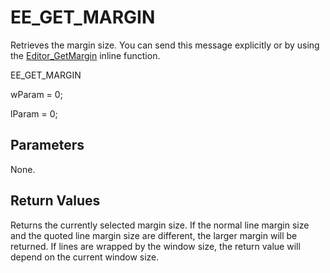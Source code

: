 # EE\_GET\_MARGIN

Retrieves the margin size. You can send this message explicitly or by using
the [Editor\_GetMargin](../macro/editor_getmargin)
inline function.

EE\_GET\_MARGIN

wParam = 0;

lParam = 0;

## Parameters

None.

## Return Values

Returns the currently selected margin size. If the normal line margin size
and the quoted line margin size are different, the larger margin will be
returned. If lines are wrapped by the window size, the return value will
depend on the current window size.
